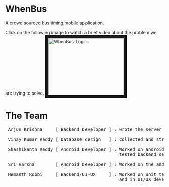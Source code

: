 # WhenBus
A crowd sourced bus timing mobile application.

Click on the following image to watch a brief video about the problem we are trying to solve.
<a href="http://www.youtube.com/watch?feature=player_embedded&v=wtQNnPIciYI" target="_blank">
<img src="http://img.youtube.com/vi/wtQNnPIciYI/0.jpg"
alt="WhenBus-Logo" width="240" height="180" border="10" /></a>


# The Team
<pre>
 Arjun Krishna     [ Backend Developer ] : wrote the server side application logic, APIs.
 
 Vinay Kumar Reddy [ Database design   ] : collected and structured MTC bus data
 
 Shashikanth Reddy [ Android Developer ] : Worked on android application and also
                                           tested backend services
 
 Sri Harsha        [ Android Developer ] : Worked on the android application backbone
 
 Hemanth Robbi     [ Backend/UI-UX     ] : Worked on unit testing server modules, 
                                           and in UI/UX development
</pre>
